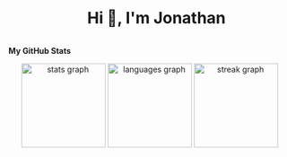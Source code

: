 <div id="user-content-toc">
  <ul align="center">
    <summary><h1 style="display: inline-block">Hi 👋, I'm Jonathan</h1></summary>
  </ul>
</div>


<b>My GitHub Stats</b>
<div align="center">
  <img src="https://github-readme-stats-eight-drab-36.vercel.app/api?username=nathanmdj&hide_title=false&hide_rank=false&show=discussions_started&show_icons=true&include_all_commits=true&count_private=true&disable_animations=false&theme=codeSTACKr&locale=en&hide_border=false&order=1" height="150" alt="stats graph" />
  <img src="https://github-readme-stats-eight-drab-36.vercel.app/api/top-langs/?username=nathanmdj&locale=en&hide_title=false&layout=compact&card_width=320&langs_count=5&count_private=true&theme=codeSTACKr&hide_border=false&order=2" height="150" alt="languages graph" />
  <img src="https://github-readme-streak-stats.herokuapp.com/?user=nathanmdj&locale=en&mode=weekly&theme=codeSTACKr&hide_border=false&border_radius=5&order=3" height="150" alt="streak graph" />
</div>
